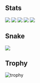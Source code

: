 ## Stats
![](http://github-profile-summary-cards.vercel.app/api/cards/profile-details?username=hochu-shunsuke&theme=gruvbox)
![](http://github-profile-summary-cards.vercel.app/api/cards/repos-per-language?username=hochu-shunsuke&theme=gruvbox)
![](http://github-profile-summary-cards.vercel.app/api/cards/most-commit-language?username=hochu-shunsuke&theme=gruvbox)
![](http://github-profile-summary-cards.vercel.app/api/cards/stats?username=hochu-shunsuke&theme=gruvbox)
![](http://github-profile-summary-cards.vercel.app/api/cards/productive-time?username=hochu-shunsuke&theme=gruvbox&utcOffset=9)

## Snake
![](https://raw.githubusercontent.com/hochu-shunsuke/hochu-shunsuke/output/github-contribution-grid-snake.svg)

## Trophy
![trophy](https://github-profile-trophy.vercel.app/?username=hochu-shunsuke&theme=gruvbox)

